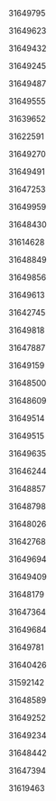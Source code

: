 31649795

31649623

31649432

31649245

31649487

31649555

31639652

31622591

31649270

31649491

31647253

31649959

31648430

31614628

31648849

31649856

31649613

31642745

31649818

31647887

31649159

31648500

31648609

31649514

31649515

31649635

31646244

31648857

31648798

31648026

31642768

31649694

31649409

31648179

31647364

31649684

31649781

31640426

31592142

31648589

31649252

31649234

31648442

31647394

31619463

